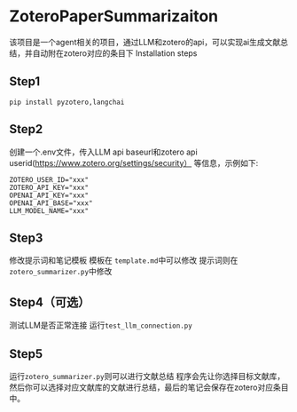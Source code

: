 # ZoteroPaperSummarizaiton
该项目是一个agent相关的项目，通过LLM和zotero的api，可以实现ai生成文献总结，并自动附在zotero对应的条目下
Installation steps
## Step1
``` pip install pyzotero,langchai ```
## Step2
创建一个.env文件，传入LLM api baseurl和zotero api userid(https://www.zotero.org/settings/security）
等信息，示例如下:
```
ZOTERO_USER_ID="xxx"
ZOTERO_API_KEY="xxx"
OPENAI_API_KEY="xxx"
OPENAI_API_BASE="xxx"
LLM_MODEL_NAME="xxx"
```
## Step3
修改提示词和笔记模板
模板在 `template.md`中可以修改
提示词则在`zotero_summarizer.py`中修改

## Step4（可选）
测试LLM是否正常连接
运行`test_llm_connection.py`

## Step5
运行`zotero_summarizer.py`则可以进行文献总结
程序会先让你选择目标文献库，然后你可以选择对应文献库的文献进行总结，最后的笔记会保存在zotero对应条目中。